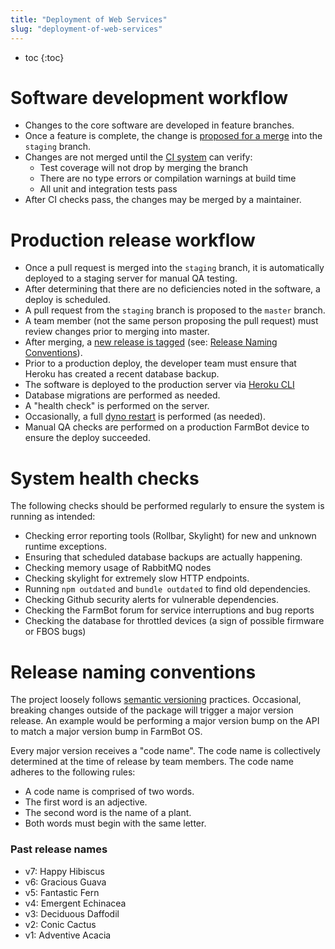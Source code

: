 ```yaml
---
title: "Deployment of Web Services"
slug: "deployment-of-web-services"
---
```


* toc
{:toc}

# Software development workflow

 * Changes to the core software are developed in feature branches.
 * Once a feature is complete, the change is [proposed for a merge](https://help.github.com/articles/about-pull-requests/) into the `staging` branch.
 * Changes are not merged until the [CI system](https://circleci.com/gh/FarmBot/Farmbot-Web-App) can verify:
   * Test coverage will not drop by merging the branch
   * There are no type errors or compilation warnings at build time
   * All unit and integration tests pass
 * After CI checks pass, the changes may be merged by a maintainer.

# Production release workflow

 * Once a pull request is merged into the `staging` branch, it is automatically deployed to a staging server for manual QA testing.
 * After determining that there are no deficiencies noted in the software, a deploy is scheduled.
 * A pull request from the `staging` branch is proposed to the `master` branch.
 * A team member (not the same person proposing the pull request) must review changes prior to merging into master.
 * After merging, a [new release is tagged](https://help.github.com/articles/creating-releases/) (see: [Release Naming Conventions](#release-naming-conventions)).
 * Prior to a production deploy, the developer team must ensure that Heroku has created a recent database backup.
 * The software is deployed to the production server via [Heroku CLI](https://devcenter.heroku.com/articles/heroku-cli)
 * Database migrations are performed as needed.
 * A "health check" is performed on the server.
 * Occasionally, a full [dyno restart](https://devcenter.heroku.com/articles/dynos#restarting) is performed (as needed).
 * Manual QA checks are performed on a production FarmBot device to ensure the deploy succeeded.

# System health checks

The following checks should be performed regularly to ensure the system is running as intended:

 * Checking error reporting tools (Rollbar, Skylight) for new and unknown runtime exceptions.
 * Ensuring that scheduled database backups are actually happening.
 * Checking memory usage of RabbitMQ nodes
 * Checking skylight for extremely slow HTTP endpoints.
 * Running `npm outdated` and `bundle outdated` to find old dependencies.
 * Checking Github security alerts for vulnerable dependencies.
 * Checking the FarmBot forum for service interruptions and bug reports
 * Checking the database for throttled devices (a sign of possible firmware or FBOS bugs)

# Release naming conventions

The project loosely follows [semantic versioning](https://semver.org/) practices. Occasional, breaking changes outside of the package will trigger a major version release. An example would be performing a major version bump on the API to match a major version bump in FarmBot OS.

Every major version receives a "code name". The code name is collectively determined at the time of release by team members. The code name adheres to the following rules:

 * A code name is comprised of two words.
 * The first word is an adjective.
 * The second word is the name of a plant.
 * Both words must begin with the same letter.

### Past release names

 * v7: Happy Hibiscus
 * v6: Gracious Guava
 * v5: Fantastic Fern
 * v4: Emergent Echinacea
 * v3: Deciduous Daffodil
 * v2: Conic Cactus
 * v1: Adventive Acacia


